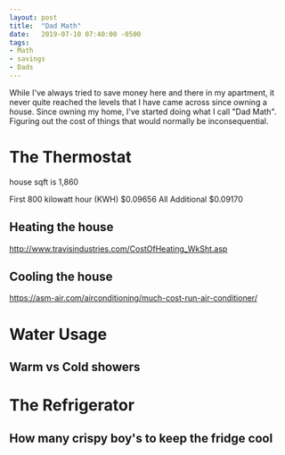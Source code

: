 ```yaml
---
layout: post
title:  "Dad Math"
date:   2019-07-10 07:40:00 -0500
tags:
- Math
- savings
- Dads
---
```


While I've always tried to save money here and there in my apartment, it never quite reached the levels that I have came across since owning a house.  Since owning my home, I've started doing what I call "Dad Math".  Figuring out the cost of things that would normally be inconsequential.

# The Thermostat

house sqft is 1,860

First 800 kilowatt hour (KWH)	$0.09656
All Additional	$0.09170

## Heating the house

http://www.travisindustries.com/CostOfHeating_WkSht.asp

## Cooling the house

https://asm-air.com/airconditioning/much-cost-run-air-conditioner/

# Water Usage

## Warm vs Cold showers

# The Refrigerator

## How many crispy boy's to keep the fridge cool
